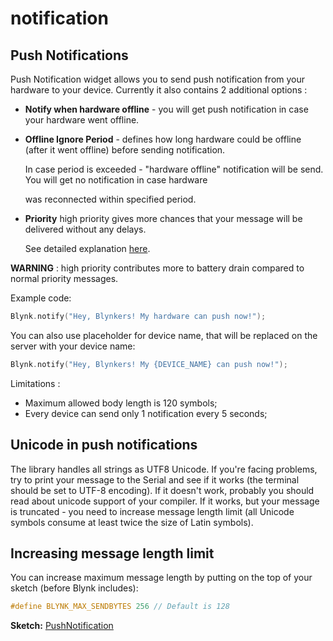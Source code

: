 # notification

## Push Notifications

Push Notification widget allows you to send push notification from your hardware to your device. Currently it also contains 2 additional options :

* **Notify when hardware offline** - you will get push notification in case your hardware went offline.
* **Offline Ignore Period** - defines how long hardware could be offline \(after it went offline\) before sending notification. 

  In case period is exceeded - "hardware offline" notification will be send. You will get no notification in case hardware 

  was reconnected within specified period.

* **Priority** high priority gives more chances that your message will be delivered without any delays. 

  See detailed explanation [here](https://firebase.google.com/docs/cloud-messaging/concept-options#setting-the-priority-of-a-message). 

**WARNING** : high priority contributes more to battery drain compared to normal priority messages.

Example code:

```cpp
Blynk.notify("Hey, Blynkers! My hardware can push now!");
```

You can also use placeholder for device name, that will be replaced on the server with your device name:

```cpp
Blynk.notify("Hey, Blynkers! My {DEVICE_NAME} can push now!");
```

Limitations :

* Maximum allowed body length is 120 symbols;
* Every device can send only 1 notification every 5 seconds;

## Unicode in push notifications

The library handles all strings as UTF8 Unicode. If you're facing problems, try to print your message to the Serial and see if it works \(the terminal should be set to UTF-8 encoding\). If it doesn't work, probably you should read about unicode support of your compiler. If it works, but your message is truncated - you need to increase message length limit \(all Unicode symbols consume at least twice the size of Latin symbols\).

## Increasing message length limit

You can increase maximum message length by putting on the top of your sketch \(before Blynk includes\):

```cpp
#define BLYNK_MAX_SENDBYTES 256 // Default is 128
```

**Sketch:** [PushNotification](https://github.com/blynkkk/blynk-library/blob/master/examples/Widgets/PushNotification/PushNotification_Button/PushNotification_Button.ino)

